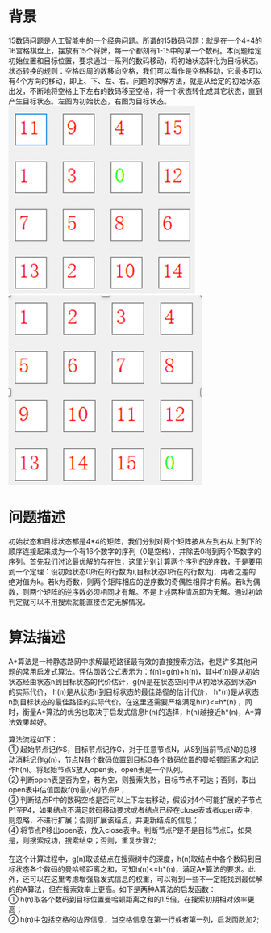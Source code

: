 # 背景

15数码问题是人工智能中的一个经典问题。所谓的15数码问题：就是在一个4*4的16宫格棋盘上，摆放有15个将牌，每一个都刻有1-15中的某一个数码。本问题给定初始位置和目标位置，要求通过一系列的数码移动，将初始状态转化为目标状态。状态转换的规则：空格四周的数移向空格，我们可以看作是空格移动，它最多可以有4个方向的移动，即上、下、左、右。问题的求解方法，就是从给定的初始状态出发，不断地将空格上下左右的数码移至空格，将一个状态转化成其它状态，直到产生目标状态。左图为初始状态，右图为目标状态。</br>
![avatar](./pic/pic1.png)
![avatar](./pic/pic2.png)

# 问题描述
初始状态和目标状态都是4*4的矩阵，我们分别对两个矩阵按从左到右从上到下的顺序连接起来成为一个有16个数字的序列（0是空格），并除去0得到两个15数字的序列。首先我们讨论最优解的存在性，这里分别计算两个序列的逆序数，于是要用到一个定理：设初始状态0所在的行数为i,目标状态0所在的行数为j，两者之差的绝对值为k。若k为奇数，则两个矩阵相应的逆序数的奇偶性相异才有解。若k为偶数，则两个矩阵的逆序数必须相同才有解。不是上述两种情况即为无解。通过初始判定就可以不用搜索就能直接否定无解情况。

# 算法描述
  A\*算法是一种静态路网中求解最短路径最有效的直接搜索方法，也是许多其他问题的常用启发式算法。评估函数公式表示为：f(n)=g(n)+h(n)，其中f(n)是从初始状态经由状态n到目标状态的代价估计，g(n)是在状态空间中从初始状态到状态n的实际代价， h(n)是从状态n到目标状态的最佳路径的估计代价， h\*(n)是从状态n到目标状态的最佳路径的实际代价。在这里还需要严格满足h(n)<=h\*(n) ，同时，衡量A\*算法的优劣也取决于启发式信息h(n)的选择，h(n)越接近h\*(n)，A\*算法效果越好。


算法流程如下：</br>
①	起始节点记作S，目标节点记作G，对于任意节点N，从S到当前节点N的总移动消耗记作g(n)，节点N各个数码位置到目标G各个数码位置的曼哈顿距离之和记作h(n)。将起始节点S放入open表，open表是一个队列。</br>
②	判断open表是否为空，若为空，则搜索失败，目标节点不可达；否则，取出open表中估值函数f(n)最小的节点P；</br>
③	判断结点P中的数码空格是否可以上下左右移动，假设对4个可能扩展的子节点P1至P4，如果结点不满足数码移动要求或者结点已经在close表或者open表中，则忽略，不进行扩展；否则扩展该结点，并更新结点的信息；</br>
④	将节点P移出open表，放入close表中。判断节点P是不是目标节点E，如果是，则搜索成功，搜索结束；否则，重复步骤2;</br></br>
在这个计算过程中，g(n)取该结点在搜索树中的深度，h(n)取结点中各个数码到目标状态各个数码的曼哈顿距离之和，可知h(n)<=h\*(n)，满足A*算法的要求。此外，还可以在这里考虑增强启发式信息的权重，可以得到一些不一定能找到最优解的的A算法，但在搜索效率上更高。如下是两种A算法的启发函数：</br>
①	h(n)取各个数码到目标位置曼哈顿距离之和的1.5倍，在搜索初期相对效率更高；</br>
②	h(n)中包括空格的边界信息，当空格信息在第一行或者第一列，启发函数加2;
